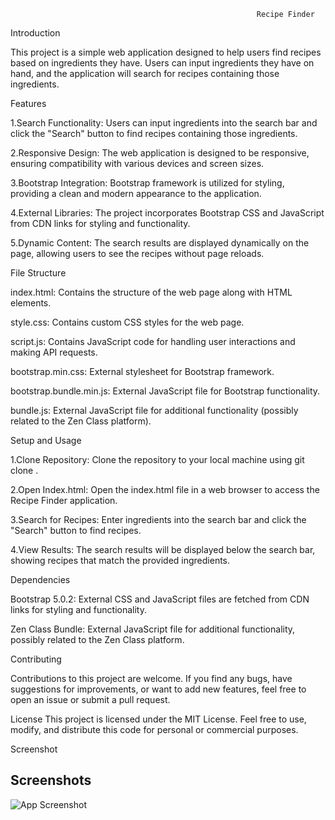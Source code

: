                                                            Recipe Finder
Introduction

This project is a simple web application designed to help users find recipes based on ingredients they have. Users can input ingredients they have on hand, and the application will search for recipes containing those ingredients.

Features

1.Search Functionality: Users can input ingredients into the search bar and click the "Search" button to find recipes containing those ingredients.

2.Responsive Design: The web application is designed to be responsive, ensuring compatibility with various devices and screen sizes.

3.Bootstrap Integration: Bootstrap framework is utilized for styling, providing a clean and modern appearance to the application.

4.External Libraries: The project incorporates Bootstrap CSS and JavaScript from CDN links for styling and functionality.

5.Dynamic Content: The search results are displayed dynamically on the page, allowing users to see the recipes without page reloads.

File Structure

index.html: Contains the structure of the web page along with HTML elements.

style.css: Contains custom CSS styles for the web page.

script.js: Contains JavaScript code for handling user interactions and making API requests.

bootstrap.min.css: External stylesheet for Bootstrap framework.

bootstrap.bundle.min.js: External JavaScript file for Bootstrap functionality.

bundle.js: External JavaScript file for additional functionality (possibly related to the Zen Class platform).

Setup and Usage

1.Clone Repository: Clone the repository to your local machine using git clone <repository-url>.

2.Open Index.html: Open the index.html file in a web browser to access the Recipe Finder application.

3.Search for Recipes: Enter ingredients into the search bar and click the "Search" button to find recipes.

4.View Results: The search results will be displayed below the search bar, showing recipes that match the provided ingredients.

Dependencies

Bootstrap 5.0.2: External CSS and JavaScript files are fetched from CDN links for styling and functionality.

Zen Class Bundle: External JavaScript file for additional functionality, possibly related to the Zen Class platform.

Contributing

Contributions to this project are welcome. If you find any bugs, have suggestions for improvements, or want to add new features, feel free to open an issue or submit a pull request.

License
This project is licensed under the MIT License. Feel free to use, modify, and distribute this code for personal or commercial purposes.

Screenshot

## Screenshots

![App Screenshot](https://github.com/AJ2596/Day-20-Task1/blob/main/Screenshot%202024-03-05%20163403.png?raw=true)

